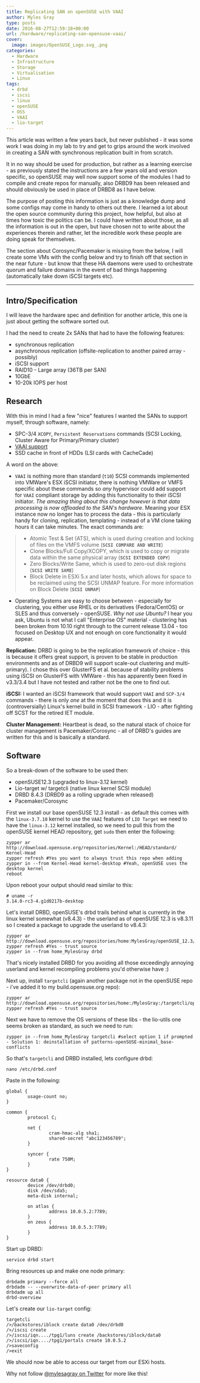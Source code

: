 ```yaml
---
title: Replicating SAN on openSUSE with VAAI
author: Myles Gray
type: posts
date: 2016-08-27T12:59:18+00:00
url: /hardware/replicating-san-opensuse-vaai/
cover:
  image: images/OpenSUSE_Logo.svg_.png
categories:
  - Hardware
  - Infrastructure
  - Storage
  - Virtualisation
  - Linux
tags:
  - drbd
  - iscsi
  - linux
  - openSUSE
  - OSS
  - VAAI
  - lio-target
---
```


This article was written a few years back, but never published - it was some work I was doing in my lab to try and get to grips around the work involved in creating a SAN with synchronous replication built in from scratch.

It in no way should be used for production, but rather as a learning exercise - as previously stated the instructions are a few years old and version specific, so openSUSE may well now support some of the modules I had to compile and create repos for manually, also DRBD9 has been released and should obviously be used in place of DRBD8 as I have below.

The purpose of posting this information is just as a knowledge dump and some configs may come in handy to others out there. I learned a lot about the open source community during this project, how helpful, but also at times how toxic the politics can be. I could have written about those, as all the information is out in the open, but have chosen not to write about the experiences therein and rather, let the incredible work these people are doing speak for themselves.

The section about Corosync/Pacemaker is missing from the below, I will create some VMs with the config below and try to finish off that section in the near future - but know that these HA daemons were used to orchestrate quorum and failure domains in the event of bad things happening (automatically take down iSCSI targets etc).

* * *

## Intro/Specification

I will leave the hardware spec and definition for another article, this one is just about getting the software sorted out.

I had the need to create 2x SANs that had to have the following features:

  * synchronous replication
  * asynchronous replication (offsite-replication to another paired array - possibly)
  * iSCSI support
  * RAID10 - Large array (36TB per SAN)
  * 10GbE
  * 10-20k IOPS per host

## Research

With this in mind I had a few "nice" features I wanted the SANs to support myself, through software, namely:

  * SPC-3/4 `XCOPY`, `Persistent Reservations` commands (SCSI Locking, Cluster Aware for Primary/Primary cluster)
  * [VAAI support][1]
  * SSD cache in front of HDDs (LSI cards with CacheCade)

A word on the above:

  * `VAAI` is nothing more than standard (`t10`) SCSI commands implemented into VMWare's ESX iSCSI initiator, there is nothing VMWare or VMFS specific about these commands so _any_ hypervisor could add support for `VAAI` compliant storage by adding this functionality to their iSCSI initiator. _The amazing thing about this change however is that data processing is now offloaded to the SAN's hardware_. Meaning your ESX instance now no longer has to process the data - this is particularly handy for cloning, replication, templating - instead of a VM clone taking hours it can take minutes. The exact commands are:

>   * Atomic Test & Set (ATS), which is used during creation and locking of files on the VMFS volume (**`SCSI COMPARE AND WRITE`**)
>   * Clone Blocks/Full Copy/XCOPY, which is used to copy or migrate data within the same physical array (**`SCSI EXTENDED COPY`**)
>   * Zero Blocks/Write Same, which is used to zero-out disk regions (**`SCSI WRITE SAME`**)
>   * Block Delete in ESXi 5.x and later hosts, which allows for space to be reclaimed using the SCSI UNMAP feature. For more information on Block Delete (**`SCSI UNMAP`**) 

  * Operating Systems are easy to choose between - especially for clustering, you either use RHEL or its derivatives (Fedora/CentOS) or SLES and thus conversely - openSUSE. _Why not use Ubuntu?_ I hear you ask, Ubuntu is not what I call "Enterprise OS" material - clustering has been broken from 10.10 right through to the current release 13.04 - too focused on Desktop UX and not enough on core functionality it would appear.

**Replication:** DRBD is going to be the replication framework of choice - this is because it offers great support, is proven to be stable in production environments and as of DRBD9 will support scale-out clustering and multi-primary). I chose this over GlusterFS et al. because of stability problems using iSCSI on GlusterFS with VMWare - this has apparently been fixed in v3.3/3.4 but I have not tested and rather not be the one to find out.

**iSCSI:** I wanted an iSCSI framework that would support `VAAI` and `SCP-3/4` commands - there is only _one_ at the moment that does this and it is (controversially) Linux's kernel build in SCSI framework - LIO - after fighting off SCST for the retired IET module.

**Cluster Management:** Heartbeat is dead, so the natural stack of choice for cluster management is Pacemaker/Corosync - all of DRBD's guides are written for this and is basically a standard.

## Software

So a break-down of the software to be used then:

  * openSUSE12.3 (upgraded to linux-3.12 kernel)
  * Lio-target w/ targetcli (native linux kernel SCSI module)
  * DRBD 8.4.3 (DRBD9 as a rolling upgrade when released)
  * Pacemaker/Corosync

First we install our base openSUSE 12.3 install - as default this comes with the `linux-3.7.10` kernel to use the `VAAI` features of `LIO Target` we need to have the `linux-3.12` kernel installed, so we need to pull this from the openSUSE kernel HEAD repository, get `sudo` then enter the following:

    zypper ar http://download.opensuse.org/repositories/Kernel:/HEAD/standard/ Kernel-Head
    zypper refresh #Yes you want to always trust this repo when adding
    zypper in --from Kernel-Head kernel-desktop #Yeah, openSUSE uses the desktop kernel
    reboot
    

Upon reboot your output should read similar to this:

    # uname -r
    3.14.0-rc3-4.g1d0217b-desktop
    

Let's install DRBD, openSUSE's drbd trails behind what is currently in the linux kernel somewhat (v8.4.3) - the userland as of openSUSE 12.3 is v8.3.11 so I created a package to upgrade the userland to v8.4.3:

    zypper ar http://download.opensuse.org/repositories/home:MylesGray/openSUSE_12.3/home:MylesGray.repo
    zypper refresh #Yes - trust source
    zypper in --from home_MylesGray drbd
    

That's nicely installed DRBD for you avoiding all those exceedingly annoying userland and kernel recompiling problems you'd otherwise have :)

Next up, install `targetcli` (again another package not in the openSUSE repo - i've added it to my build.opensuse.org repo):

    zypper ar http://download.opensuse.org/repositories/home:/MylesGray:/targetcli/openSUSE_12.3/home:MylesGray:targetcli.repo
    zypper refresh #Yes - trust source
    

Next we have to remove the OS versions of these libs - the lio-utils one seems broken as standard, as such we need to run:

    zypper in --from home_MylesGray targetcli #select option 1 if prompted - Solution 1: deinstallation of patterns-openSUSE-minimal_base-conflicts
    

So that's `targetcli` and DRBD installed, lets configure drbd:

    nano /etc/drbd.conf
    

Paste in the following:

    global {
            usage-count no;
    }
    
    common {
            protocol C;
    
            net {
                    cram-hmac-alg sha1;
                    shared-secret "abc123456789";
            }
    
            syncer {
                    rate 750M;
            }
    }
    
    resource data0 {
            device /dev/drbd0;
            disk /dev/sda5;
            meta-disk internal;
    
            on atlas {
                    address 10.0.5.2:7789;
            }
            on zeus {
                    address 10.0.5.3:7789;
            }
    }
    

Start up DRBD:

    service drbd start
    

Bring resources up and make one node primary:

    drbdadm primary --force all
    drbdadm -- --overwrite-data-of-peer primary all
    drbdadm up all
    drbd-overview
    

Let's create our `lio-target` config:

    targetcli
    />/backstores/iblock create data0 /dev/drbd0
    />/iscsi create
    />/iscsi/iqn..../tpg1/luns create /backstores/iblock/data0
    />/iscsi/iqn..../tpg1/portals create 10.0.5.2
    />saveconfig
    />exit
    

We should now be able to access our target from our ESXi hosts.

Why not follow [@mylesagray on Twitter][2] for more like this!

 [1]: http://kb.vmware.com/selfservice/microsites/search.do?language=en_US&cmd=displayKC&externalId=1021976&src=vmw_so_vex_mgray_1080
 [2]: https://twitter.com/mylesagray